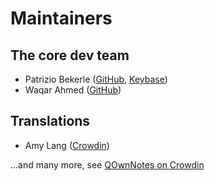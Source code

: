 # Maintainers

## The core dev team

- Patrizio Bekerle ([GitHub](https://github.com/pbek), [Keybase](https://keybase.io/pbek))
- Waqar Ahmed ([GitHub](https://github.com/Waqar144))

## Translations

- Amy Lang ([Crowdin](https://crowdin.com/profile/Fabijenna))

...and many more, see [QOwnNotes on Crowdin](https://crowdin.com/project/qownnotes/activity_stream)
